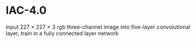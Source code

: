 # IAC-4.0

Input 227 × 227 × 3 rgb three-channel image into five-layer convolutional layer, train in a fully connected layer network